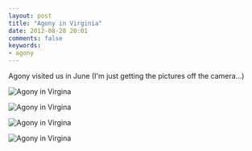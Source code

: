 ```yaml
---
layout: post
title: "Agony in Virginia"
date: 2012-08-28 20:01
comments: false
keywords: 
- agony
---
```

Agony visited us in June (I'm just getting the pictures off the camera...)

![Agony in Virgina](http://media.eick.us/media/photographs/2012/2012-08-19-1/06-27-Agony-Visits-2012-06-27at19-58-37.jpg)


![Agony in Virgina](http://media.eick.us/media/photographs/2012/2012-08-19-1/06-27-Agony-Visits-2012-06-27at19-58-28.jpg)


![Agony in Virgina](http://media.eick.us/media/photographs/2012/2012-08-19-1/06-27-Agony-Visits-2012-06-27at19-56-43.jpg)


![Agony in Virgina](http://media.eick.us/media/photographs/2012/2012-08-19-1/06-27-Agony-Visits-2012-06-27at19-55-56.jpg)



